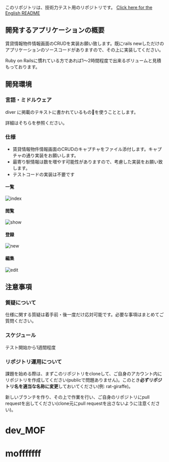 このリポジトリは、技術力テスト用のリポジトリです。
[Click here for the English README](/README.en.md)

## 開発するアプリケーションの概要
賃貸情報物件情報画面のCRUDを実装お願い致します。既にrails newしただけのアプリケーションのソースコードがありますので、その上に実装してください。

Ruby on Railsに慣れている方であれば1〜2時間程度で出来るボリュームと見積もっております。

## 開発環境
### 言語・ミドルウェア
diver に掲載のテキストに書かれているものを使うこととします。

詳細はそちらを参照ください。




### 仕様
- 賃貸情報物件情報画面のCRUDのキャプチャをファイル添付します。キャプチャの通り実装をお願いします。
- 最寄り駅情報は数を増やす可能性がありますので、考慮した実装をお願い致します。
- テストコードの実装は不要です

#### 一覧
![index](https://cloud.githubusercontent.com/assets/1818925/20509523/91902df2-b0ac-11e6-9f3b-adce73dbedf8.png)

#### 閲覧
![show](https://cloud.githubusercontent.com/assets/1818925/20509520/918d29ae-b0ac-11e6-8310-15474fcd5633.png)

#### 登録
![new](https://cloud.githubusercontent.com/assets/1818925/20509522/918e87b8-b0ac-11e6-8f4b-5f8ba4945894.png)

#### 編集
![edit](https://cloud.githubusercontent.com/assets/1818925/20509521/918df348-b0ac-11e6-8eef-6d2e7c833d9a.png)


## 注意事項
### 質疑について
仕様に関する質疑は着手前・後一度だけ応対可能です。必要な事項はまとめてご質問ください。

### スケジュール
テスト開始から1週間程度

### リポジトリ運用について
課題を始める際は、まずこのリポジトリをcloneして、ご自身のアカウント内にリポジトリを作成してください(publicで問題ありません)。このとき**必ずリポジトリ名を適当な名称に変更**しておいてください(例: rat-giraffe)。

新しいブランチを作り、その上で作業を行い、ご自身のリポジトリにpull requestを出してください(clone元にpull requestを出さないように注意ください)。
# dev_MOF
# mofffffff
